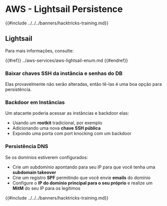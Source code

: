 # AWS - Lightsail Persistence

{{#include ../../../banners/hacktricks-training.md}}

## Lightsail

Para mais informações, consulte:

{{#ref}}
../aws-services/aws-lightsail-enum.md
{{#endref}}

### Baixar chaves SSH da instância e senhas do DB

Elas provavelmente não serão alteradas, então tê-las é uma boa opção para persistência.

### Backdoor em Instâncias

Um atacante poderia acessar as instâncias e backdoor elas:

- Usando um **rootkit** tradicional, por exemplo
- Adicionando uma nova **chave SSH pública**
- Expondo uma porta com port knocking com um backdoor

### Persistência DNS

Se os domínios estiverem configurados:

- Crie um subdomínio apontando para seu IP para que você tenha uma **subdomain takeover**
- Crie um registro **SPF** permitindo que você envie **emails** do domínio
- Configure o **IP do domínio principal para o seu próprio** e realize um **MitM** do seu IP para os legítimos

{{#include ../../../banners/hacktricks-training.md}}

